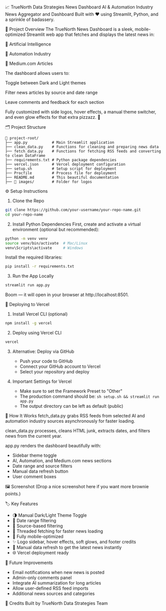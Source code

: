 📈 TrueNorth Data Strategies News Dashboard
AI & Automation Industry News Aggregator and Dashboard
Built with ❤️ using Streamlit, Python, and a sprinkle of badassery.

🚀 Project Overview
The TrueNorth News Dashboard is a sleek, mobile-optimized Streamlit web app that fetches and displays the latest news in:

🧠 Artificial Intelligence

🤖 Automation Industry

📝 Medium.com Articles

The dashboard allows users to:

Toggle between Dark and Light themes

Filter news articles by source and date range

Leave comments and feedback for each section

Fully customized with side logos, hover effects, a manual theme switcher, and even glow effects for that extra pizzazz. 🎉

🗂️ Project Structure
```
📂 project-root/
├── app.py           # Main Streamlit application
├── clean_data.py    # Functions for cleaning and preparing news data
├── fetch_data.py    # Functions for fetching RSS feeds and converting to clean DataFrame
├── requirements.txt # Python package dependencies
├── vercel.json      # Vercel deployment configuration
├── setup.sh         # Setup script for deployment
├── Procfile         # Process file for deployment
├── README.md        # This beautiful documentation
├── 📂 images/        # Folder for logos
```

⚙️ Setup Instructions
1. Clone the Repo
```bash
git clone https://github.com/your-username/your-repo-name.git
cd your-repo-name
```

2. Install Python Dependencies
First, create and activate a virtual environment (optional but recommended):

```bash
python -m venv venv
source venv/bin/activate  # Mac/Linux
venv\Scripts\activate     # Windows
```

Install the required libraries:

```bash
pip install -r requirements.txt
```

3. Run the App Locally
```bash
streamlit run app.py
```

Boom — it will open in your browser at http://localhost:8501.

🚀 Deploying to Vercel

1. Install Vercel CLI (optional)
```bash
npm install -g vercel
```

2. Deploy using Vercel CLI
```bash
vercel
```

3. Alternative: Deploy via GitHub
   - Push your code to GitHub
   - Connect your GitHub account to Vercel
   - Select your repository and deploy

4. Important Settings for Vercel
   - Make sure to set the Framework Preset to "Other"
   - The production command should be: `sh setup.sh && streamlit run app.py`
   - The output directory can be left as default (public)

📡 How It Works
fetch_data.py grabs RSS feeds from selected AI and automation industry sources asynchronously for faster loading.

clean_data.py processes, cleans HTML junk, extracts dates, and filters news from the current year.

app.py renders the dashboard beautifully with:

- Sidebar theme toggle
- AI, Automation, and Medium.com news sections
- Date range and source filters
- Manual data refresh button
- User comment boxes

🖼️ Screenshot
(Drop a nice screenshot here if you want more brownie points.)

🏷️ Key Features
- 🌗 Manual Dark/Light Theme Toggle
- 📅 Date range filtering
- 📰 Source-based filtering
- 🚀 Threaded fetching for faster news loading
- 📱 Fully mobile-optimized
- ✨ Logo sidebar, hover effects, soft glows, and footer credits
- 🔄 Manual data refresh to get the latest news instantly
- 🌐 Vercel deployment ready

🔮 Future Improvements
- Email notifications when new news is posted
- Admin-only comments panel
- Integrate AI summarization for long articles
- Allow user-defined RSS feed imports
- Additional news sources and categories

🤖 Credits
Built by TrueNorth Data Strategies Team